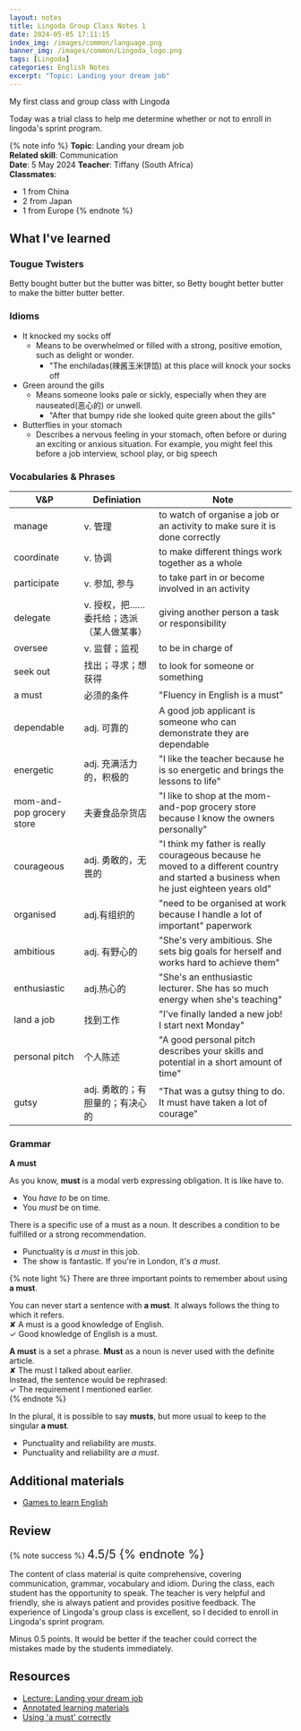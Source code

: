 ```yaml
---
layout: notes
title: Lingoda Group Class Notes 1
date: 2024-05-05 17:11:15
index_img: /images/common/language.png
banner_img: /images/common/Lingoda_logo.png
tags: [Lingoda]
categories: English Notes
excerpt: "Topic: Landing your dream job"
---
```


My first class and group class with Lingoda
<!-- more -->
Today was a trial class to help me determine whether or not to enroll in lingoda's sprint program. 


{% note info %}
**Topic**: Landing your dream job  
**Related skill**: Communication  
**Date**: 5 May 2024
**Teacher**: Tiffany (South Africa)    
**Classmates**:  
   - 1 from China
   - 2 from Japan
   - 1 from Europe
{% endnote %}

## What I've learned

### Tougue Twisters

Betty bought butter but the butter was bitter, so Betty bought better butter to make the bitter butter better.

### Idioms

- It knocked my socks off
  - Means to be overwhelmed or filled with a strong, positive emotion, such as delight or wonder. 
    - "The enchiladas(辣酱玉米饼馅) at this place will knock your socks off
- Green around the gills
  - Means someone looks pale or sickly, especially when they are nauseated(恶心的) or unwell.
    - "After that bumpy ride she looked quite green about the gills"
- Butterflies in your stomach
  - Describes a nervous feeling in your stomach, often before or during an exciting or anxious situation. For example, you might feel this before a job interview, school play, or big speech

### Vocabularies & Phrases

| V&P                     | Definiation                                | Note                                                                                                                                   |
| ------------------------- | --------------------------------------- | --------------------------------------------------------------------------------------------------------------------------------------- |
| manage                    | v.	管理                                 | to watch of organise a job or an activity to make sure it is done correctly                                                             |
| coordinate                | v.	协调                                 | to make different things work together as a whole                                                                                       |
| participate               | v. 参加, 参与                           | to take part in or become involved in an activity                                                                                       |
| delegate                  | v. 授权，把……委托给；选派（某人做某事） | giving another person a task or responsibility                                                                                          |
| oversee                   | v.	监督；监视                           | to be in charge of                                                                                                                      |
| seek out                  | 找出；寻求；想获得                      | to look for someone or something                                                                                                        |
| a must                    | 必须的条件                              | "Fluency in English is a must"                                                                                                          |
| dependable                | adj. 可靠的                             | A good job applicant is someone who can demonstrate they are dependable                                                                 |
| energetic                 | adj. 充满活力的，积极的                 | "I like the teacher because he is so energetic and brings the lessons to life"                                                          |
| mom-and-pop grocery store | 夫妻食品杂货店                          | "I like to shop at the mom-and-pop grocery store because I know the owners personally"                                                  |
| courageous                | adj. 勇敢的，无畏的                     | "I think my father is really courageous because he moved to a different country and started a business when he just eighteen years old" |
| organised                 | adj.有组织的                            | "need to be organised at work because I handle a lot of important" paperwork                                                            |
| ambitious                 | adj. 有野心的                           | "She's very ambitious. She sets big goals for herself and works hard to achieve them"                                                   |
| enthusiastic              | adj.热心的                              | "She's an enthusiastic lecturer. She has so much energy when she's teaching"                                                            |
| land a job                | 找到工作                                | "I've finally landed a new job! I start next Monday"                                                                                    |
| personal pitch            | 个人陈述                                | "A good personal pitch describes your skills and potential in a short amount of time"                                                   |
| gutsy                     | adj.	勇敢的；有胆量的；有决心的         | "That was a gutsy thing to do. It must have taken a lot of courage"                                                                     |


### Grammar

**A must**

As you know, **must** is a modal verb expressing obligation. It is like have to.

- You *have to* be on time.
- You *must* be on time.


There is a specific use of a must as a noun. It describes a condition to be fulfilled or a strong recommendation.

- Punctuality is *a must* in this job.
- The show is fantastic. If you're in London, it's *a must*.

{% note light %}
There are three important points to remember about using **a must**.

You can never start a sentence with **a must**. It always follows the thing to which it refers.  
✘ A must is a good knowledge of English.  
✓ Good knowledge of English is a must.

**A must** is a set a phrase. **Must** as a noun is never used with the definite article.  
✘ The must I talked about earlier.  
Instead, the sentence would be rephrased:  
✓ The requirement I mentioned earlier.  
{% endnote %}

In the plural, it is possible to say **musts**, but more usual to keep to the singular **a must**.
- Punctuality and reliability are *musts*.
- Punctuality and reliability are *a must*.

## Additional materials

- [Games to learn English](https://www.gamestolearnenglish.com/?fbclid=IwAR395BlWNFOioWhsTZzzxvPXMm4Bu2RI9_LqS7-Smd1IrObaao_rrLjx1o0)

## Review

{% note success %}
<span style="font-size:1.5em;">
4.5/5
<span>
{% endnote %}

The content of class material is quite comprehensive, covering communication, grammar, vocabulary and idiom. During the class, each student has the opportunity to speak. The teacher is very helpful and friendly, she is always patient and provides positive feedback. The experience of Lingoda's group class is excellent, so I decided to enroll in Lingoda's sprint program.

Minus 0.5 points. It would be better if the teacher could correct the mistakes made by the students immediately.

## Resources
- [Lecture: Landing your dream job](https://learn.lingoda.com/en/account/class/details/662df505a6538)
- [Annotated learning materials](https://learn.lingoda.com/english/learning-materials/662df505a6538/download)
- [Using 'a must' correctly](https://learn.lingoda.com/en/grammar/f69b079c-a453-11ec-a283-0274f32c955b)

